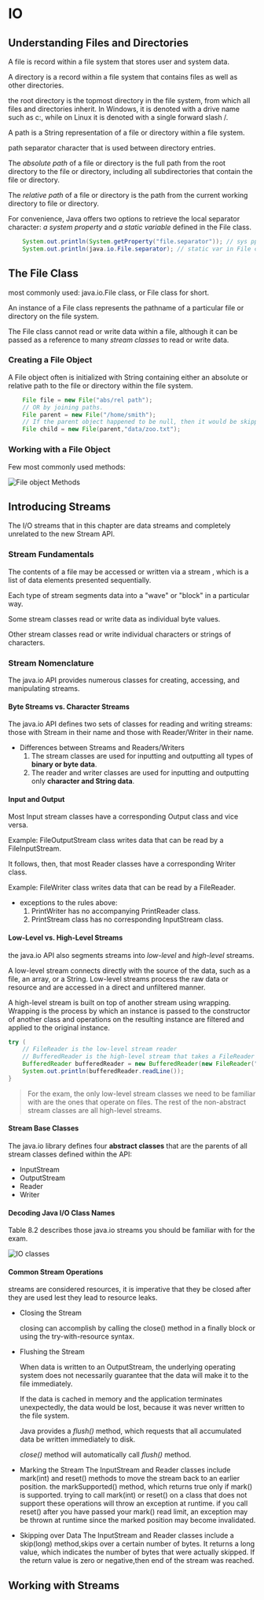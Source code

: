 # IO

## Understanding Files and Directories

A file is record within a file system that stores user and system data.

A directory is a record within a file system that contains files as well as other directories.

the root directory is the topmost directory in the file system, from which all files and directories inherit. In Windows, it is denoted with a drive name such as
c:\, while on Linux it is denoted with a single forward slash /.

A path is a String representation of a file or directory within a file system.

path separator character that is used between directory entries.

The *absolute path* of a file or directory is the full path from the root directory to the file or directory, including all subdirectories that contain the file or directory.

The *relative path* of a file or directory is the path from the current working directory to file or directory.

For convenience, Java offers two options to retrieve the local separator character: *a system property* and *a static variable* defined in the File class.

```java
    System.out.println(System.getProperty("file.separator")); // sys ppt
    System.out.println(java.io.File.separator); // static var in File class
```

## The File Class

most commonly used: java.io.File class, or File class for short.

An instance of a File class represents the pathname of a particular file or directory on the file system.

The File class cannot read or write data within a file, although it can be passed as a reference to many *stream classes* to read or write data.

### Creating a File Object

A File object often is initialized with String containing either an absolute or relative path to the file or directory within the file system.

```java
    File file = new File("abs/rel path");
    // OR by joining paths.
    File parent = new File("/home/smith");
    // If the parent object happened to be null, then it would be skipped and the method would revert to our single String constructor.
    File child = new File(parent,"data/zoo.txt");
```

### Working with a File Object

Few most commonly used methods:

![File object Methods](../img/FileClassMethods.png)

## Introducing Streams

The I/O streams that in this chapter are data streams and completely unrelated to the new Stream API.

### Stream Fundamentals

The contents of a file may be accessed or written via a stream , which is a list of data elements presented sequentially.

Each type of stream segments data into a "wave" or "block" in a particular way.

Some stream classes read or write data as individual byte values.

Other stream classes read or write individual characters or strings of characters.

### Stream Nomenclature

The java.io API provides numerous classes for creating, accessing, and manipulating streams.

#### Byte Streams vs. Character Streams

The java.io API defines two sets of classes for reading and writing streams:
those with Stream in their name and those with Reader/Writer in their name.

- Differences between Streams and Readers/Writers
  1. The stream classes are used for inputting and outputting all types of **binary or byte data**.
  2. The reader and writer classes are used for inputting and outputting only **character and String data**.

#### Input and Output

Most Input stream classes have a corresponding Output class and vice versa.

Example: FileOutputStream class writes data that can be read by a FileInputStream.

It follows, then, that most Reader classes have a corresponding Writer class.

Example: FileWriter class writes data that can be read by a FileReader.

- exceptions to the rules above:
  1. PrintWriter has no accompanying PrintReader class.
  2. PrintStream class has no corresponding InputStream class.

#### Low-Level vs. High-Level Streams

the java.io API also segments streams into *low-level* and *high-level* streams.

A low-level stream connects directly with the source of the data, such as a file, an array, or a String.
Low-level streams process the raw data or resource and are accessed in a direct and unfiltered manner.

A high-level stream is built on top of another stream using wrapping. Wrapping is the process by which an instance is passed to the constructor of another
class and operations on the resulting instance are filtered and applied to the original instance.

```java
try (
    // FileReader is the low-level stream reader
    // BufferedReader is the high-level stream that takes a FileReader as input
    BufferedReader bufferedReader = new BufferedReader(new FileReader("zoo-data.txt"))) {
    System.out.println(bufferedReader.readLine());
}
```

> For the exam, the only low-level stream classes we need to be familiar with are the ones that operate on files. The rest of the non-abstract stream classes are all high-level streams.

#### Stream Base Classes

The java.io library defines four **abstract classes** that are the parents of all stream classes defined within the API:

- InputStream
- OutputStream
- Reader
- Writer

#### Decoding Java I/O Class Names

Table 8.2 describes those java.io streams you should be familiar with for the exam.

![IO classes](../img/IOStreamClasses.png)

#### Common Stream Operations

streams are considered resources, it is imperative that they be closed after they are used lest they lead to resource leaks.

- Closing the Stream

    closing can accomplish by calling the close() method in a finally block or using the try-with-resource syntax.

- Flushing the Stream

    When data is written to an OutputStream, the underlying operating system does not necessarily guarantee that the data will make it to the file immediately.

    If the data is cached in memory and the application terminates unexpectedly, the data would be lost, because it was never written to the file system.

    Java provides a *flush()* method, which requests that all accumulated data be written immediately to disk.

    *close()* method will automatically call *flush()* method.

- Marking the Stream
    The InputStream and Reader classes include mark(int) and reset() methods to move the stream back to an earlier position.
    the markSupported() method, which returns true only if mark() is supported. trying to call mark(int) or reset() on a class that does not support these operations will throw an exception at runtime.
    if you call reset() after you have passed your mark() read limit, an exception may be thrown at runtime since the marked position may become invalidated.

- Skipping over Data
    The InputStream and Reader classes include a skip(long) method,skips over a certain number of bytes. It returns a long value, which indicates
    the number of bytes that were actually skipped. If the return value is zero or negative,then end of the stream was reached.

## Working with Streams